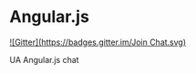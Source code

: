 Angular.js
=========
[![Gitter](https://badges.gitter.im/Join Chat.svg)](https://gitter.im/dev-ua/angularjs?utm_source=badge&utm_medium=badge&utm_campaign=pr-badge&utm_content=badge)

UA Angular.js chat
